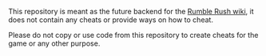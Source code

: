 This repository is meant as the future backend for the [Rumble Rush wiki](https://rumblerush.fandom.com/), it does not contain any cheats or provide ways on how to cheat.

Please do not copy or use code from this repository to create cheats for the game or any other purpose.
